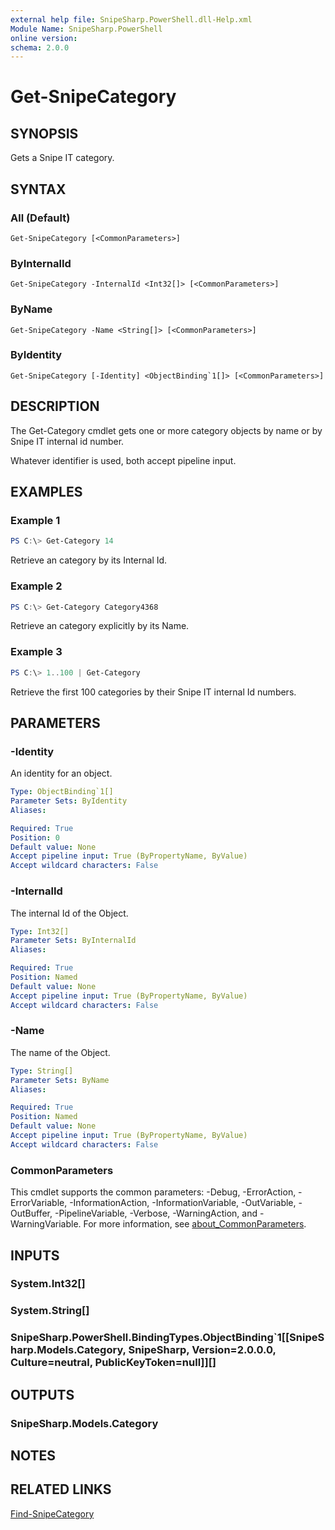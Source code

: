 ```yaml
---
external help file: SnipeSharp.PowerShell.dll-Help.xml
Module Name: SnipeSharp.PowerShell
online version:
schema: 2.0.0
---
```


# Get-SnipeCategory

## SYNOPSIS
Gets a Snipe IT category.

## SYNTAX

### All (Default)
```
Get-SnipeCategory [<CommonParameters>]
```

### ByInternalId
```
Get-SnipeCategory -InternalId <Int32[]> [<CommonParameters>]
```

### ByName
```
Get-SnipeCategory -Name <String[]> [<CommonParameters>]
```

### ByIdentity
```
Get-SnipeCategory [-Identity] <ObjectBinding`1[]> [<CommonParameters>]
```

## DESCRIPTION
The Get-Category cmdlet gets one or more category objects by name or by Snipe IT internal id number.

Whatever identifier is used, both accept pipeline input.

## EXAMPLES

### Example 1
```powershell
PS C:\> Get-Category 14
```

Retrieve an category by its Internal Id.

### Example 2
```powershell
PS C:\> Get-Category Category4368
```

Retrieve an category explicitly by its Name.

### Example 3
```powershell
PS C:\> 1..100 | Get-Category
```

Retrieve the first 100 categories by their Snipe IT internal Id numbers.

## PARAMETERS

### -Identity
An identity for an object.

```yaml
Type: ObjectBinding`1[]
Parameter Sets: ByIdentity
Aliases:

Required: True
Position: 0
Default value: None
Accept pipeline input: True (ByPropertyName, ByValue)
Accept wildcard characters: False
```

### -InternalId
The internal Id of the Object.

```yaml
Type: Int32[]
Parameter Sets: ByInternalId
Aliases:

Required: True
Position: Named
Default value: None
Accept pipeline input: True (ByPropertyName, ByValue)
Accept wildcard characters: False
```

### -Name
The name of the Object.

```yaml
Type: String[]
Parameter Sets: ByName
Aliases:

Required: True
Position: Named
Default value: None
Accept pipeline input: True (ByPropertyName, ByValue)
Accept wildcard characters: False
```

### CommonParameters
This cmdlet supports the common parameters: -Debug, -ErrorAction, -ErrorVariable, -InformationAction, -InformationVariable, -OutVariable, -OutBuffer, -PipelineVariable, -Verbose, -WarningAction, and -WarningVariable. For more information, see [about_CommonParameters](http://go.microsoft.com/fwlink/?LinkID=113216).

## INPUTS

### System.Int32[]

### System.String[]

### SnipeSharp.PowerShell.BindingTypes.ObjectBinding`1[[SnipeSharp.Models.Category, SnipeSharp, Version=2.0.0.0, Culture=neutral, PublicKeyToken=null]][]

## OUTPUTS

### SnipeSharp.Models.Category

## NOTES

## RELATED LINKS

[Find-SnipeCategory](Find-SnipeCategory.md)
